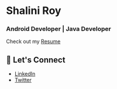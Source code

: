 # Shalini Roy
### Android Developer | Java Developer

Check out my [Resume](https://drive.google.com/file/d/1MqKJbut0MecFF89HFedxUtTdMP4aKNI7/view?usp=sharing)

## 💬 Let's Connect
- [LinkedIn](https://www.linkedin.com/in/shalini-roy-784816249/)
- [Twitter](https://x.com/shal_r20)
